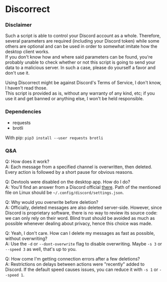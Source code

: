 Discorrect
=====

### Disclaimer

Such a script is able to control your Discord account as a whole. Therefore, several parameters are required (including your Discord token) while some others are optional and can be used in order to somewhat imitate how the desktop client works.  
If you don't know how and where said parameters can be found, you're probably unable to check whether or not this script is going to send your data to a malicious server. In such a case, please do yourself a favor and don't use it.

Using Discorrect might be against Discord's Terms of Service, I don't know, I haven't read those.  
This script is provided as is, without any warranty of any kind, etc; if you use it and get banned or anything else, I won't be held responsible.


### Dependencies

- requests  
- brotli  

With pip: `pip3 install --user requests brotli`  


### Q&A

Q: How does it work?  
A: Each message from a specified channel is overwritten, then deleted. Every action is followed by a short pause for obvious reasons.  

Q: Devtools were disabled on the desktop app. How do I do?  
A: You'll find an answer from a Discord official [there](https://www.reddit.com/r/discordapp/comments/sc61n3/comment/hu4fw5x). Path of the mentioned file on Linux should be `~/.config/discord/settings.json`.  

Q: Why would you overwrite before deletion?  
A: Officially, deleted messages are also deleted server-side. However, since Discord is proprietary software, there is no way to review its source code: we can only rely on their word. Blind trust should be avoided as much as possible whenever dealing about privacy, hence this choice was made.  

Q: Yeah, I don't care. How can I delete my messages as fast as possible, without overwriting?  
A: Use the `-d` or `--dont-overwrite` flag to disable overwriting. Maybe `-s 3` or `--speed 3` as well, that's up to you.  

Q: How come I'm getting connection errors after a few deletions?  
A: Restrictions on delays between actions were "recently" added to Discord. If the default speed causes issues, you can reduce it with `-s 1` or `--speed 1`.  
